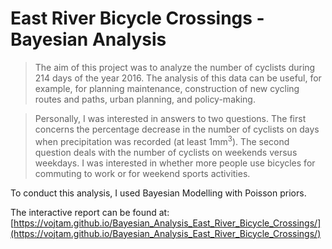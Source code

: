 # East River Bicycle Crossings - Bayesian Analysis

> The aim of this project was to analyze the number of cyclists during 214 days of the year 2016. The analysis of this data can be useful, for example, for planning maintenance, construction of new cycling routes and paths, urban planning, and policy-making.

>  Personally, I was interested in answers to two questions.
>  The first concerns the percentage decrease in the number of cyclists on days when precipitation was recorded (at least $1 \text{mm}^3$).
> The second question deals with the number of cyclists on weekends versus weekdays. I was interested in whether more people use bicycles for commuting to work or for weekend sports activities. 

To conduct this analysis, I used Bayesian Modelling with Poisson priors.

The interactive report can be found at: [https://vojtam.github.io/Bayesian_Analysis_East_River_Bicycle_Crossings/](https://vojtam.github.io/Bayesian_Analysis_East_River_Bicycle_Crossings/)

